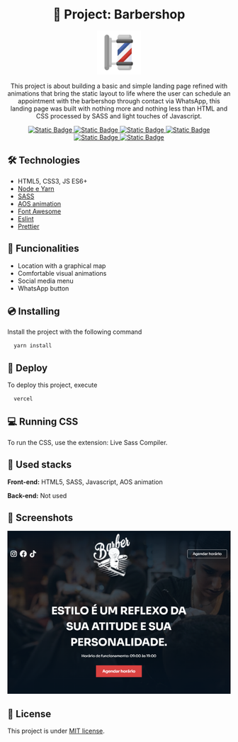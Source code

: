 <div align="center">
  <h1>🔴 Project: Barbershop</h1>
</div>

<div align="center">
  <img width="100" title="barbershop logo" src=".github/logo.png"/>
</div>

<div align="center">
  <p>
    This project is about building a basic and simple landing page refined with animations that bring the static layout to life where the user can schedule an appointment with the barbershop through contact via WhatsApp, this landing page was built with nothing more and nothing less than HTML and CSS processed by SASS and light touches of Javascript.
  </p>
</div>

<div align="center">
  <a href="https://classic.yarnpkg.com/lang/en/docs/" target="_blank">
    <img alt="Static Badge" src="https://img.shields.io/badge/yarn-v1.3.4-green">
  </a>
  <a href="https://sass-lang.com/documentation/" target="_blank">
    <img alt="Static Badge" src="https://img.shields.io/badge/sass-1.77.8-e82910">
  </a>
  <a href="https://michalsnik.github.io/aos/" target="_blank">
    <img alt="Static Badge" src="https://img.shields.io/badge/aos animation-2.3.1-yellow">
  </a>
  <a href="https://fontawesome.com/" target="_blank">
    <img alt="Static Badge" src="https://img.shields.io/badge/font awesome-6.0.0-3581f2.svg">
  </a>
  <a href="https://choosealicense.com/" target="_blank">
    <img alt="Static Badge" src="https://img.shields.io/badge/License-MIT-green.svg">
  </a>
  <a href="https://vercel.com/" target="_blank">
    <img alt="Static Badge" src="https://img.shields.io/badge/Vercel-black?style=flat&logo=Vercel&logoColor=white">
  </a>
</div>

## 🛠️ Technologies

- HTML5, CSS3, JS ES6+
- [Node e Yarn](https://nodejs.org/)
- [SASS](https://sass-lang.com/documentation/)
- [AOS animation](https://michalsnik.github.io/aos/)
- [Font Awesome](https://fontawesome.com/)
- [Eslint](https://eslint.org/)
- [Prettier](https://prettier.io/)

## 📣 Funcionalities

- Location with a graphical map
- Comfortable visual animations
- Social media menu
- WhatsApp button

## 💿 Installing

Install the project with the following command

```bash
  yarn install
```

## 🚀 Deploy

To deploy this project, execute

```bash
  vercel
```

## 💻 Running CSS

To run the CSS, use the extension: Live Sass Compiler.

## 🧰 Used stacks

**Front-end:** HTML5, SASS, Javascript, AOS animation

**Back-end:** Not used

## 📸 Screenshots

![Layout](.github/layout.png)

## 📝 License

This project is under [MIT license](LICENSE).
